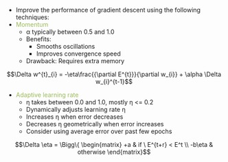 - Improve the performance of gradient descent using the following techniques:
- <font color="#9bbb59">Momentum</font>
	- α typically between 0.5 and 1.0
	- Benefits:
		- Smooths oscillations
		- Improves convergence speed
	- Drawback: Requires extra memory

$$\Delta w^{t}_{i} = -\eta\frac{{\partial E^{t}}}{\partial w_{i}} + \alpha \Delta w_{i}^{t-1}$$

- <font color="#9bbb59">Adaptive learning rate</font>
	- η takes between 0.0 and 1.0, mostly η <= 0.2
	- Dynamically adjusts learning rate η
	- Increases η when error decreases
	- Decreases η geometrically when error increases
	- Consider using average error over past few epochs


$$\Delta \eta = \Bigg\{ \begin{matrix}
+a & if \ E^{t+r} < E^t \\
-b\eta & otherwise
\end{matrix}$$

